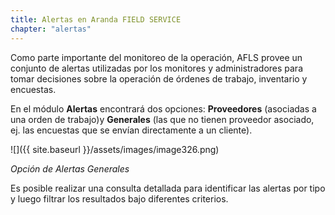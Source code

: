 ```yaml
---
title: Alertas en Aranda FIELD SERVICE
chapter: "alertas"
---
```


Como parte importante del monitoreo de la operación, AFLS provee un conjunto de alertas utilizadas por los monitores y administradores para tomar decisiones sobre la operación de órdenes de trabajo, inventario y encuestas.

En el módulo **Alertas** encontrará dos opciones: **Proveedores** (asociadas a una orden de trabajo)y **Generales** (las que no tienen proveedor asociado, ej. las encuestas que se envían directamente a un cliente).

![]({{ site.baseurl }}/assets/images/image326.png)


_Opción de Alertas Generales_

Es posible realizar una consulta detallada para identificar las alertas por tipo y luego filtrar los resultados bajo diferentes criterios.
